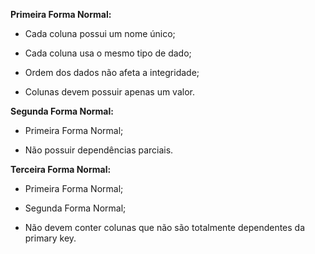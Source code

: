 **Primeira Forma Normal:**

- Cada coluna possui um nome único;

- Cada coluna usa o mesmo tipo de dado;

- Ordem dos dados não afeta a integridade;

- Colunas devem possuir apenas um valor.

**Segunda Forma Normal:**

- Primeira Forma Normal;

- Não possuir dependências parciais.

**Terceira Forma Normal:**

- Primeira Forma Normal;

- Segunda Forma Normal;

- Não devem conter colunas que não são totalmente dependentes da primary key.
